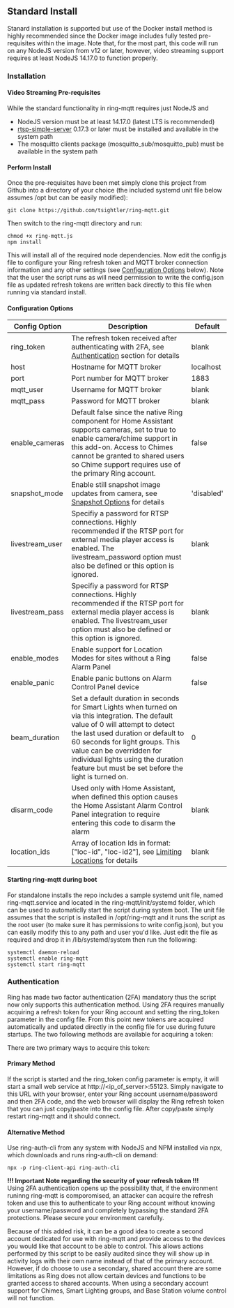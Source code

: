 ## Standard Install 
Stanard installation is supported but use of the Docker install method is highly recommended since the Docker image includes fully tested pre-requisites within the image.  Note that, for the most part, this code will run on any NodeJS version from v12 or later, however, video streaming support requires at least NodeJS 14.17.0 to function properly.

### Installation
#### Video Streaming Pre-requisites
While the standard functionality in ring-mqtt requires just NodeJS and 
- NodeJS version must be at least 14.17.0 (latest LTS is recommended)
- [rtsp-simple-server](https://github.com/aler9/rtsp-simple-server) 0.17.3 or later must be installed and available in the system path
- The mosquitto clients package (mosquitto_sub/mosquitto_pub) must be available in the system path

#### Perform Install
Once the pre-requisites have been met simply clone this project from Github into a directory of your choice (the included systemd unit file below assumes /opt but can be easily modified):

`git clone https://github.com/tsightler/ring-mqtt.git`

Then switch to the ring-mqtt directory and run:

```
chmod +x ring-mqtt.js
npm install
```

This will install all of the required node dependencies.  Now edit the config.js file to configure your Ring refresh token and MQTT broker connection information and any other settings (see [Configuration Options](#configuration-options) below).  Note that the user the script runs as will need permission to write the config.json file as updated refresh tokens are written back directly to this file when running via standard install.

#### Configuration Options
| Config Option | Description | Default |
| --- | --- | --- |
| ring_token | The refresh token received after authenticating with 2FA, see [Authentication](#authentication) section for details | blank
| host | Hostname for MQTT broker | localhost |
| port | Port number for MQTT broker | 1883 |
| mqtt_user | Username for MQTT broker | blank |
| mqtt_pass | Password for MQTT broker | blank |
| enable_cameras | Default false since the native Ring component for Home Assistant supports cameras, set to true to enable camera/chime support in this add-on.  Access to Chimes cannot be granted to shared users so Chime support requires use of the primary Ring account. | false |
| snapshot_mode | Enable still snapshot image updates from camera, see [Snapshot Options](#snapshot-options) for details | 'disabled' |
| livestream_user | Specifiy a password for RTSP connections.  Highly recommended if the RTSP port for external media player access is enabled.  The livestream_password option must also be defined or this option is ignored. | blank |
| livestream_pass | Specifiy a password for RTSP connections.  Highly recommended if the RTSP port for external media player access is enabled.  The livestream_user option must also be defined or this option is ignored. | blank |
| enable_modes | Enable support for Location Modes for sites without a Ring Alarm Panel | false |
| enable_panic | Enable panic buttons on Alarm Control Panel device | false |
| beam_duration | Set a default duration in seconds for Smart Lights when turned on via this integration.  The default value of 0 will attempt to detect the last used duration or default to 60 seconds for light groups.  This value can be overridden for individual lights using the duration feature but must be set before the light is turned on. | 0 |
| disarm_code | Used only with Home Assistant, when defined this option causes the Home Assistant Alarm Control Panel integration to require entering this code to disarm the alarm | blank |
| location_ids | Array of location Ids in format: ["loc-id", "loc-id2"], see [Limiting Locations](#limiting-locations) for details | blank |

#### Starting ring-mqtt during boot
For standalone installs the repo includes a sample systemd unit file, named ring-mqtt.service and located in the ring-mqtt/init/systemd folder, which can be used to automaticlly start the script during system boot.  The unit file assumes that the script is installed in /opt/ring-mqtt and it runs the script as the root user (to make sure it has permissions to write config.json), but you can easily modify this to any path and user you'd like.  Just edit the file as required and drop it in /lib/systemd/system then run the following:

```
systemctl daemon-reload
systemctl enable ring-mqtt
systemctl start ring-mqtt
```

### Authentication
Ring has made two factor authentication (2FA) mandatory thus the script now only supports this authentication method.  Using 2FA requires manually acquiring a refresh token for your Ring account and setting the ring_token parameter in the config file.  From this point new tokens are acquired automatically and updated directly in the config file for use during future startups.  The two following methods are available for acquiring a token:

There are two primary ways to acquire this token:

#### Primary Method  
If the script is started and the ring_token config parameter is empty, it will start a small web service at http://<ip_of_server>:55123.  Simply navigate to this URL with your browser, enter your Ring account username/password and then 2FA code, and the web browser will display the Ring refresh token that you can just copy/paste into the config file.  After copy/paste simply restart ring-mqtt and it should connect.

#### Alternative Method
Use ring-auth-cli from any system with NodeJS and NPM installed via npx, which downloads and runs ring-auth-cli on demand:
```
npx -p ring-client-api ring-auth-cli
```

**!!! Important Note regarding the security of your refresh token !!!**  
Using 2FA authentication opens up the possibility that, if the environment runinng ring-mqtt is comporomised, an attacker can acquire the refresh token and use this to authenticate to your Ring account without knowing your username/password and completely bypassing the standard 2FA protections.  Please secure your environment carefully.

Because of this added risk, it can be a good idea to create a second account dedicated for use with ring-mqtt and provide access to the devices you would like that account to be able to control.  This allows actions performed by this script to be easily audited since they will show up in activity logs with their own name instead of that of the primary account.  However, if do choose to use a secondary, shared account there are some limitations as Ring does not allow certain devices and functions to be granted access to shared accounts.  When using a secondary account support for Chimes, Smart Lighting groups, and Base Station volume control will not function.
